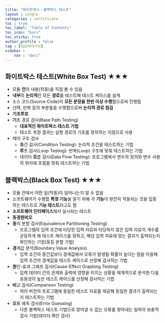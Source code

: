 ```yaml
---
title: "화이트박스・블랙박스 테스트"
layout : single
categories : certificate
toc : true
toc_label: "Table of Contents"
toc_icon: "bars"
toc_sticky: true
author_profile : false
tag : [정보처리기사]
sidebar :
    nav : "docs"
---
```


## 화이트박스 테스트(White Box Test) ★★★
- 모듈 **안**의 내용(작동)을 직접 볼 수 있음
- **내부**의 **논리적**인 모든 **경로**를 테스트해 테스트 케이스를 설계
- 소스 코드(Source Code)의 **모든 문장을 한번 이상 수행**함으로써 진행됨
- 선택, 반복 등의 부분들을 수행함으로써 **논리적 경로 점검**
- **기조루흐**
- **기**초 경로 검사(Base Path Testing)
  - **대표적인 화이트박스 테스트 기법**
  - 테스트 측정 결과는 실행 경로의 기초를 정의하는 지침으로 사용
- 제어 구조 검사
  - **조**건 검사(Condition Testing): 논리적 조건을 테스트하는 기법
  - **루**프 검사(Loop Testing): 반복(Loop) 구조에 맞춰 테스트하는 기법
  - 데이터 **흐**름 검사(Data Flow Testing): 프로그램에서 변수의 정의와 변수 사용의 위치에 초점을 맞춰 테스트하는 기법


## 블랙박스(Black Box Test) ★★★
- 모듈 안에서 어떤 일(작동)이 일어나는지 알 수 없음
- 소프트웨어가 수행할 **특정 기능**을 알기 위해 각 **기능**이 완전히 작동되는 것을 입증하는 테스트로 **기능 테스트**라고도 함
- **소프트웨어 인터페이스**에서 실시되는 테스트
- **동경원비오**
- **동**치 분할 검사(Equivalence Partitioning Testing)
  - 프로그램의 입력 조건에 타당한 입력 자료와 타당하지 않은 입력 자료의 개수를 균등하게 해 테스트 케이스를 정하고, 해당 입력 자료에 맞는 결과가 출력되는지 확인하는 기법(동등 분할 기법)
- **경**계값 분석(Boundary Value Analysis)
  - 입력 조건의 중간값보다 경계값에서 오류가 발생될 확률이 높다는 점을 이용해 입력 조건의 경계값을 테스트 케이스로 선정해 검사하는 기법
- **원**인-효과 그래프 검사(Cause-Effect Graphing Testing)
  - 입력 데이터 간의 관계와 출력에 영향을 미치는 상황을 체계적으로 분석한 다음 효용성이 높은 테스트 케이스를 선정해 검사하는 기법
- **비**교 검사(Comparison Testing)
  - 여러 버전의 프로그램에 동일한 테스트 자료를 제공해 동일한 결과가 출력되는지 테스트하는 기법
- **오**류 예측 검사(Error Guessing)
  - 다른 블랙박스 테스트 기법으로 찾아낼 수 없는 오류를 찾아내는 일력의 보충적 검사 기법(데이터 확인 검사)